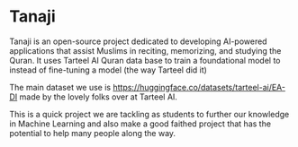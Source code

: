 # Tanaji
Tanaji is an open-source project dedicated to developing AI-powered applications that assist Muslims in reciting, memorizing, and studying the Quran. 
It uses Tarteel AI Quran data base to train a foundational model to instead of fine-tuning a model (the way Tarteel did it)


The main dataset we use is https://huggingface.co/datasets/tarteel-ai/EA-DI made by the lovely folks over at Tarteel AI. 

This is a quick project we are tackling as students to further our knowledge in Machine Learning and also make a good faithed project that has the potential to help many people along the way.
